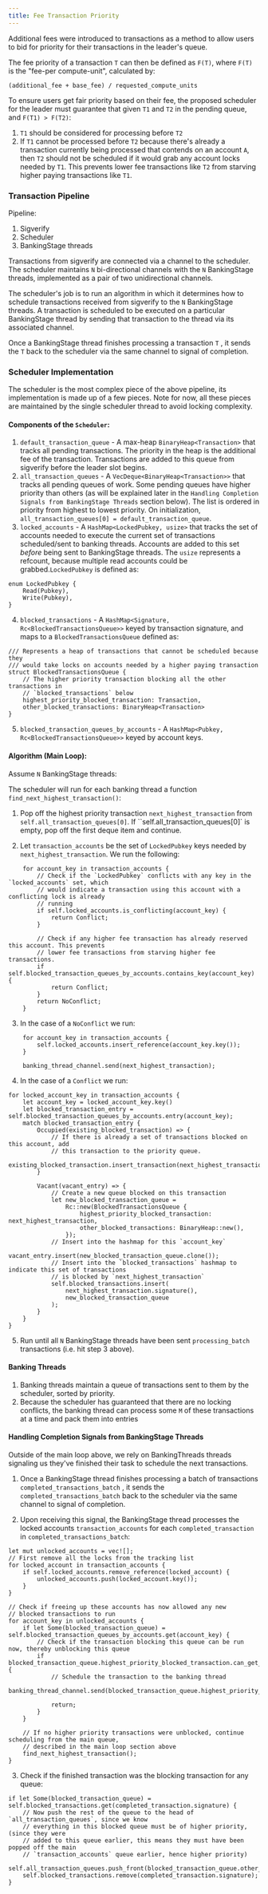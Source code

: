```yaml
---
title: Fee Transaction Priority
---
```


Additional fees were introduced to transactions as a method to allow users to bid for priority for
their transactions in the leader's queue.

The fee priority of a transaction `T` can then be defined as `F(T)`, where `F(T)` is the "fee-per
compute-unit", calculated by:

`(additional_fee + base_fee) / requested_compute_units`

To ensure users get fair priority based on their fee, the proposed scheduler for the leader must
guarantee that given `T1` and `T2` in the pending queue, and `F(T1) > F(T2)`:

1. `T1` should be considered for processing before `T2`
2. If `T1` cannot be processed before `T2` because there's already a transaction currently being
processed that contends on an account `A`, then `T2` should not be scheduled if it would grab
any account locks needed by `T1`. This prevents lower fee transactions like `T2` from starving
higher paying transactions like `T1`.


### Transaction Pipeline

Pipeline:
1. Sigverify
2. Scheduler
3. BankingStage threads

Transactions from sigverify are connected via a channel to the scheduler. The scheduler maintains
`N` bi-directional channels with the `N` BankingStage threads, implemented as a pair of two
unidirectional channels.

The scheduler's job is to run an algorithm in which it determines how to schedule transactions
received from sigverify to the `N` BankingStage threads. A transaction is scheduled to be executed
on a particular BankingStage thread by sending that transaction to the thread via its associated
channel.

Once a BankingStage thread finishes processing a transaction `T` , it sends the `T` back
to the scheduler via the same channel to signal of completion.

### Scheduler Implementation

The scheduler is the most complex piece of the above pipeline, its implementation is made up of a
few pieces. Note for now, all these pieces are maintained by the single scheduler thread to avoid
locking complexity.

#### Components of the `Scheduler`:

1. `default_transaction_queue` - A max-heap `BinaryHeap<Transaction>` that tracks all pending transactions.
The priority in the heap is the additional fee of the transaction. Transactions are added to this queue
from sigverify before the leader slot begins.
2. `all_transaction_queues` - A `VecDeque<BinaryHeap<Transaction>>` that tracks all pending queues of work.
Some pending queues have higher priority than others (as will be explained later in the `Handling Completion Signals from BankingStage Threads` section below). The list is ordered in priority from highest to lowest priority. On
initialization, `all_transaction_queues[0] = default_transaction_queue`.
3. `locked_accounts` - A `HashMap<LockedPubkey, usize>` that tracks the set of accounts needed to execute the
current set of transactions scheduled/sent to banking threads. Accounts are added to this set
*before* being sent to BankingStage threads. The `usize` represents a refcount, because multiple read
accounts could be grabbed.`LockedPubkey` is defined as:
```
enum LockedPubkey {
    Read(Pubkey),
    Write(Pubkey),
}
```
4. `blocked_transactions` -  A `HashMap<Signature, Rc<BlockedTransactionsQueue>>` keyed by
transaction signature, and maps to a `BlockedTransactionsQueue` defined as:
```
/// Represents a heap of transactions that cannot be scheduled because they
/// would take locks on accounts needed by a higher paying transaction
struct BlockedTransactionsQueue {
    // The higher priority transaction blocking all the other transactions in
    // `blocked_transactions` below
    highest_priority_blocked_transaction: Transaction,
    other_blocked_transactions: BinaryHeap<Transaction>
}
```
5. `blocked_transaction_queues_by_accounts` - A `HashMap<Pubkey, Rc<BlockedTransactionsQueue>>` keyed by
account keys.

#### Algorithm (Main Loop):

Assume `N` BankingStage threads:

The scheduler will run for each banking thread a function `find_next_highest_transaction()`:

1. Pop off the highest priority transaction `next_highest_transaction` from `self.all_transaction_queues[0]`.
If ``self.all_transaction_queues[0]` is empty, pop off the first deque item and continue.

2. Let `transaction_accounts` be the set of `LockedPubkey` keys needed by
`next_highest_transaction`. We run the following:

```
    for account_key in transaction_accounts {
        // Check if the `LockedPubkey` conflicts with any key in the `locked_accounts` set, which
        // would indicate a transaction using this account with a conflicting lock is already
        // running
        if self.locked_accounts.is_conflicting(account_key) {
            return Conflict;
        }

        // Check if any higher fee transaction has already reserved this account. This prevents
        // lower fee transactions from starving higher fee transactions.
        if self.blocked_transaction_queues_by_accounts.contains_key(account_key) {
            return Conflict;
        }
        return NoConflict;
    }
```

3. In the case of a `NoConflict` we run:

```
    for account_key in transaction_accounts {
        self.locked_accounts.insert_reference(account_key.key());
    }

    banking_thread_channel.send(next_highest_transaction);
```

4. In the case of a `Conflict` we run:

```
for locked_account_key in transaction_accounts {
    let account_key = locked_account_key.key()
    let blocked_transaction_entry = self.blocked_transaction_queues_by_accounts.entry(account_key);
    match blocked_transaction_entry {
        Occupied(existing_blocked_transaction) => {
            // If there is already a set of transactions blocked on this account, add
            // this transaction to the priority queue.
            existing_blocked_transaction.insert_transaction(next_highest_transaction);
        }

        Vacant(vacant_entry) => {
            // Create a new queue blocked on this transaction
            let new_blocked_transaction_queue =
                Rc::new(BlockedTransactionsQueue {
                    highest_priority_blocked_transaction: next_highest_transaction,
                    other_blocked_transactions: BinaryHeap::new(),
                });
            // Insert into the hashmap for this `account_key`
            vacant_entry.insert(new_blocked_transaction_queue.clone());
            // Insert into the `blocked_transactions` hashmap to indicate this set of transactions
            // is blocked by `next_highest_transaction`
            self.blocked_transactions.insert(
                next_highest_transaction.signature(),
                new_blocked_transaction_queue
            );
        }
    }
}
```

5. Run until all `N` BankingStage threads have been sent `processing_batch` transactions (i.e. hit step 3 above).

#### Banking Threads
1. Banking threads maintain a queue of transactions sent to them by the scheduler, sorted by priority.
2. Because the scheduler has guaranteed that there are no locking conflicts, the banking thread can process
some `M` of these transactions at a time and pack them into entries

#### Handling Completion Signals from BankingStage Threads

Outside of the main loop above, we rely on BankingThreads threads signaling us they've finished their
task to schedule the next transactions.

1. Once a BankingStage thread finishes processing a batch of transactions `completed_transactions_batch` ,
it sends the `completed_transactions_batch` back to the scheduler via the same channel to signal of completion.

2. Upon receiving this signal, the BankingStage thread processes the locked accounts
`transaction_accounts` for each `completed_transaction` in `completed_transactions_batch`:
```
let mut unlocked_accounts = vec![];
// First remove all the locks from the tracking list
for locked_account in transaction_accounts {
    if self.locked_accounts.remove_reference(locked_account) {
        unlocked_accounts.push(locked_account.key());
    }
}

// Check if freeing up these accounts has now allowed any new
// blocked transactions to run
for account_key in unlocked_accounts {
    if let Some(blocked_transaction_queue) = self.blocked_transaction_queues_by_accounts.get(account_key) {
        // Check if the transaction blocking this queue can be run now, thereby unblocking this queue
        if blocked_transaction_queue.highest_priority_blocked_transaction.can_get_locks() {
            // Schedule the transaction to the banking thread
            banking_thread_channel.send(blocked_transaction_queue.highest_priority_blocked_transaction);

            return;
        }
    }

    // If no higher priority transactions were unblocked, continue scheduling from the main queue,
    // described in the main loop section above
    find_next_highest_transaction();
}
```

3. Check if the finished transaction was the blocking transaction for any queue:

```
if let Some(blocked_transaction_queue) = self.blocked_transactions.get(completed_transaction.signature) {
    // Now push the rest of the queue to the head of `all_transaction_queues`, since we know
    // everything in this blocked queue must be of higher priority, (since they were
    // added to this queue earlier, this means they must have been popped off the main
    // `transaction_accounts` queue earlier, hence higher priority)
    self.all_transaction_queues.push_front(blocked_transaction_queue.other_blocked_transactions);
    self.blocked_transactions.remove(completed_transaction.signature);
}
```